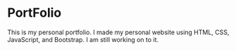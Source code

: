 # PortFolio
This is my personal portfolio. I made my personal website using HTML, CSS, JavaScript, and Bootstrap.
I am still working on to it.
  


